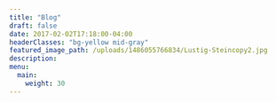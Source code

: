 ```yaml
---
title: "Blog"
draft: false
date: 2017-02-02T17:18:00-04:00
headerClasses: "bg-yellow mid-gray"
featured_image_path: /uploads/1486055766834/Lustig-Steincopy2.jpg
description:
menu:
  main:
    weight: 30
---
```

